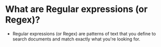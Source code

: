 # What are Regular expressions (or Regex)?

* Regular expressions (or Regex) are patterns of text that you define to search documents and match exactly what you're looking for.




